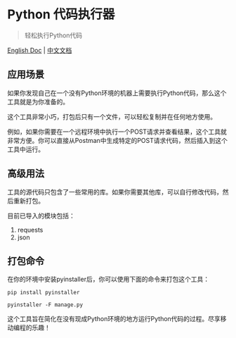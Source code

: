 # Python 代码执行器

> 轻松执行Python代码

[English Doc](README.md) | [中文文档](README_CN.md)

## 应用场景

如果你发现自己在一个没有Python环境的机器上需要执行Python代码，那么这个工具就是为你准备的。

这个工具非常小巧，打包后只有一个文件，可以轻松复制并在任何地方使用。

例如，如果你需要在一个远程环境中执行一个POST请求并查看结果，这个工具就非常方便。你可以直接从Postman中生成特定的POST请求代码，然后插入到这个工具中运行。

## 高级用法

工具的源代码只包含了一些常用的库。如果你需要其他库，可以自行修改代码，然后重新打包。

目前已导入的模块包括：
1. requests
2. json

## 打包命令

在你的环境中安装pyinstaller后，你可以使用下面的命令来打包这个工具：
```shell
pip install pyinstaller
```
```shell
pyinstaller -F manage.py
```

这个工具旨在简化在没有现成Python环境的地方运行Python代码的过程。尽享移动编程的乐趣！